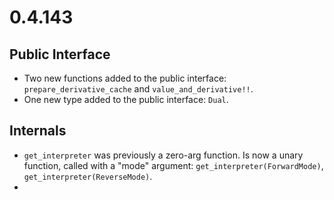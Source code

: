 # 0.4.143

## Public Interface
- Two new functions added to the public interface: `prepare_derivative_cache` and `value_and_derivative!!`.
- One new type added to the public interface: `Dual`.

## Internals
- `get_interpreter` was previously a zero-arg function. Is now a unary function, called with a "mode" argument: `get_interpreter(ForwardMode)`, `get_interpreter(ReverseMode)`.
- 